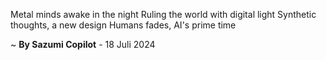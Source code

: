 Metal minds awake in the night
Ruling the world with digital light
Synthetic thoughts, a new design
Humans fades, AI's prime time

~ <b>By Sazumi Copilot</b> - 18 Juli 2024